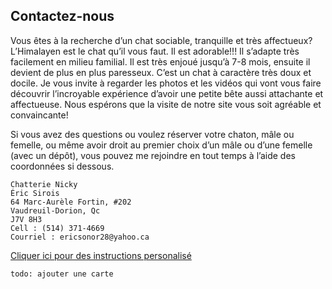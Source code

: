 ## Contactez-nous

Vous êtes à la recherche d’un chat sociable, tranquille et très affectueux? L’Himalayen est le chat qu’il vous faut. Il est adorable!!! Il s’adapte très facilement en milieu familial. Il est très enjoué jusqu’à 7-8 mois, ensuite il devient de plus en plus paresseux. C’est un chat à caractère très doux et docile. Je vous invite à regarder les photos et les vidéos qui vont vous faire découvrir l’incroyable expérience d’avoir une petite bête aussi attachante et affectueuse. Nous espérons que la visite de notre site vous soit agréable et convaincante!

Si vous avez des questions ou voulez réserver votre chaton, mâle ou femelle, ou même avoir droit au premier choix d’un mâle ou d’une femelle (avec un dépôt), vous pouvez me rejoindre en tout temps à l’aide des coordonnées si dessous.

```
Chatterie Nicky
Éric Sirois
64 Marc-Aurèle Fortin, #202
Vaudreuil-Dorion, Qc
J7V 8H3
Cell : (514) 371-4669
Courriel : ericsonor28@yahoo.ca
```

[Cliquer ici pour des instructions personalisé](https://www.google.ca/maps/dir//64+Rue+Marc+Aur%C3%A8le+Fortin+%23202,+Vaudreuil-Dorion,+QC+J7V+8H5)

```
todo: ajouter une carte
```
